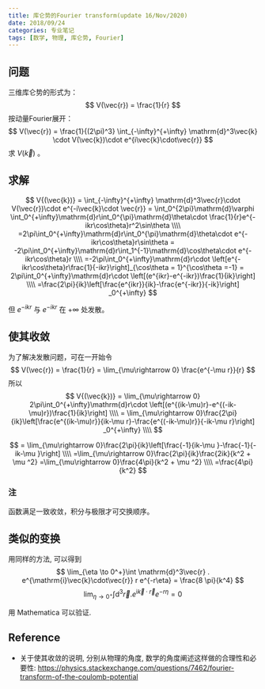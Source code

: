 ```yaml
---
title: 库仑势的Fourier transform(update 16/Nov/2020)
date: 2018/09/24
categories: 专业笔记
tags: [数学, 物理, 库仑势, Fourier]
---
```


<!-- toc -->

<!-- more -->

## 问题

三维库仑势的形式为：
$$
V(\vec{r}) = \frac{1}{r}
$$
按动量Fourier展开：
$$
V(\vec{r}) = \frac{1}{(2\pi)^3} \int_{-\infty}^{+\infty} \mathrm{d}^3\vec{k} \cdot V(\vec{k})\cdot e^{i\vec{k}\cdot\vec{r}}
$$
求 $V(\vec{k})$ 。

## 求解

$$
V{(\vec{k})} = \int_{-\infty}^{+\infty} \mathrm{d}^3\vec{r}\cdot V(\vec{r})\cdot e^{-i\vec{k}\cdot \vec{r}} = \int_0^{2\pi}\mathrm{d}\varphi \int_0^{+\infty}\mathrm{d}r\int_0^{\pi}\mathrm{d}\theta\cdot \frac{1}{r}e^{-ikr\cos\theta}r^2\sin\theta \\\\
=2\pi\int_0^{+\infty}\mathrm{d}r\int_0^{\pi}\mathrm{d}\theta\cdot e^{-ikr\cos\theta}r\sin\theta  = -2\pi\int_0^{+\infty}\mathrm{d}r\int_1^{-1}\mathrm{d}\cos\theta\cdot e^{-ikr\cos\theta}r \\\\
=-2\pi\int_0^{+\infty}\mathrm{d}r\cdot \left[e^{-ikr\cos\theta}r\frac{1}{-ikr}\right]_{\cos\theta = 1}^{\cos\theta =-1} = 2\pi\int_0^{+\infty}\mathrm{d}r\cdot \left[(e^{ikr}-e^{-ikr})\frac{1}{ik}\right] \\\\
=\frac{2\pi}{ik}\left[\frac{e^{ikr}}{ik}-\frac{e^{-ikr}}{-ik}\right] _0^{+\infty}
$$

但 $e^{-ikr}$ 与 $e^{-ikr}$ 在 $+\infty$ 处发散。

## 使其收敛

为了解决发散问题，可在一开始令
$$
V(\vec{r}) = \frac{1}{r} = \lim_{\mu\rightarrow 0} \frac{e^{-\mu r}}{r}
$$
所以
$$
V{(\vec{k})}  = \lim_{\mu\rightarrow 0} 2\pi\int_0^{+\infty}\mathrm{d}r\cdot \left[(e^{(ik-\mu)r}-e^{(-ik-\mu)r})\frac{1}{ik}\right] \\\\
= \lim_{\mu\rightarrow 0}\frac{2\pi}{ik}\left[\frac{e^{(ik-\mu)r}}{ik-\mu r}-\frac{e^{(-ik-\mu)r}}{-ik-\mu r}\right] _0^{+\infty} \\\\
$$

$$
= \lim_{\mu\rightarrow 0}\frac{2\pi}{ik}\left[\frac{-1}{ik-\mu }-\frac{-1}{-ik-\mu }\right] \\\\
=\lim_{\mu\rightarrow 0}\frac{2\pi}{ik}\frac{2ik}{k^2 + \mu ^2} =\lim_{\mu\rightarrow 0}\frac{4\pi}{k^2 + \mu ^2} \\\\
=\frac{4\pi}{k^2}
$$



### 注

函数满足一致收敛，积分与极限才可交换顺序。



## 类似的变换

用同样的方法, 可以得到
$$
\lim_{\eta \to 0^+}\int \mathrm{d}^3\vec{r} . e^{\mathrm{i}\vec{k}\cdot\vec{r}} r e^{-r\eta}
 = \frac{8 \pi}{k^4}
$$
$$
\lim_{\eta \to 0^+}\int \mathrm{d}^3\vec{r} . e^{\mathrm{i}\vec{k}\cdot\vec{r}} e^{-r\eta}
 = 0
$$

用 Mathematica 可以验证.

## Reference

- 关于使其收敛的说明, 分别从物理的角度, 数学的角度阐述这样做的合理性和必要性: https://physics.stackexchange.com/questions/7462/fourier-transform-of-the-coulomb-potential